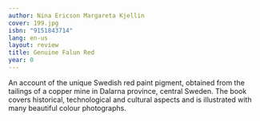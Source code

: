 ```yaml
---
author: Nina Ericson Margareta Kjellin
cover: 199.jpg
isbn: "9151843714"
lang: en-us
layout: review
title: Genuine Falun Red
year: 0
---
```


An account of the unique Swedish red paint pigment, obtained from the tailings of a copper mine in Dalarna province, central Sweden. The book covers historical, technological and cultural aspects and is illustrated with many beautiful colour photographs.
